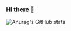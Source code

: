 ### Hi there 👋

![Anurag's GitHub stats](https://github-readme-stats.vercel.app/api?username=Plushka21&show_icons=true&theme=dark)

<!--
**Plushka21/Plushka21** is a ✨ _special_ ✨ repository because its `README.md` (this file) appears on your GitHub profile.

Here are some ideas to get you started:

- 🔭 I’m currently working on ...
- 🌱 I’m currently learning ...
- 👯 I’m looking to collaborate on ...
- 🤔 I’m looking for help with ...
- 💬 Ask me about ...
- 📫 How to reach me: ...
- 😄 Pronouns: ...
- ⚡ Fun fact: ...
-->
